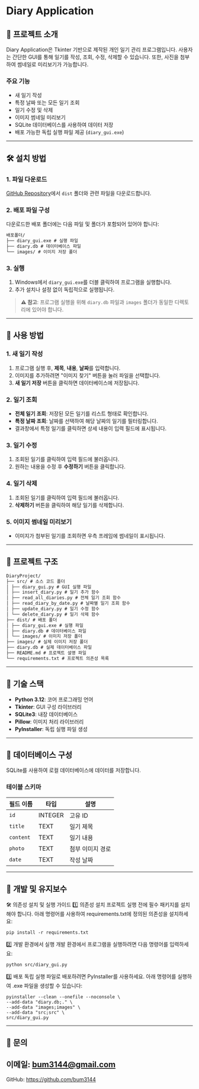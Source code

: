 # Diary Application

## 📖 프로젝트 소개
Diary Application은 Tkinter 기반으로 제작된 개인 일기 관리 프로그램입니다. 사용자는 간단한 GUI를 통해 일기를 작성, 조회, 수정, 삭제할 수 있습니다. 또한, 사진을 첨부하여 썸네일로 미리보기가 가능합니다.

### 주요 기능
- 새 일기 작성
- 특정 날짜 또는 모든 일기 조회
- 일기 수정 및 삭제
- 이미지 썸네일 미리보기
- SQLite 데이터베이스를 사용하여 데이터 저장
- 배포 가능한 독립 실행 파일 제공 (`diary_gui.exe`)

---

## 🛠️ 설치 방법

### 1. 파일 다운로드
[GitHub Repository](https://github.com/bum3144/DiaryProject)에서 `dist` 폴더와 관련 파일을 다운로드합니다.

### 2. 배포 파일 구성
다운로드한 배포 폴더에는 다음 파일 및 폴더가 포함되어 있어야 합니다:
```html
배포폴더/ 
├── diary_gui.exe # 실행 파일 
├── diary.db # 데이터베이스 파일 
└── images/ # 이미지 저장 폴더
```



### 3. 실행
1. Windows에서 `diary_gui.exe`를 더블 클릭하여 프로그램을 실행합니다.
2. 추가 설치나 설정 없이 독립적으로 실행됩니다.

> **⚠️ 참고**: 프로그램 실행을 위해 `diary.db` 파일과 `images` 폴더가 동일한 디렉토리에 있어야 합니다.

---

## 🚀 사용 방법
### 1. 새 일기 작성
1. 프로그램 실행 후, **제목**, **내용**, **날짜**를 입력합니다.
2. 이미지를 추가하려면 "이미지 찾기" 버튼을 눌러 파일을 선택합니다.
3. **새 일기 저장** 버튼을 클릭하면 데이터베이스에 저장됩니다.

### 2. 일기 조회
- **전체 일기 조회**: 저장된 모든 일기를 리스트 형태로 확인합니다.
- **특정 날짜 조회**: 날짜를 선택하여 해당 날짜의 일기를 필터링합니다.
- 결과창에서 특정 일기를 클릭하면 상세 내용이 입력 필드에 표시됩니다.

### 3. 일기 수정
1. 조회된 일기를 클릭하여 입력 필드에 불러옵니다.
2. 원하는 내용을 수정 후 **수정하기** 버튼을 클릭합니다.

### 4. 일기 삭제
1. 조회된 일기를 클릭하여 입력 필드에 불러옵니다.
2. **삭제하기** 버튼을 클릭하여 해당 일기를 삭제합니다.

### 5. 이미지 썸네일 미리보기
- 이미지가 첨부된 일기를 조회하면 우측 프레임에 썸네일이 표시됩니다.

---

## 📂 프로젝트 구조
```html
DiaryProject/ 
├── src/ # 소스 코드 폴더 
│ ├── diary_gui.py # GUI 실행 파일 
│ ├── insert_diary.py # 일기 추가 함수 
│ ├── read_all_diaries.py # 전체 일기 조회 함수 
│ ├── read_diary_by_date.py # 날짜별 일기 조회 함수 
│ ├── update_diary.py # 일기 수정 함수 
│ └── delete_diary.py # 일기 삭제 함수 
├── dist/ # 배포 폴더 
│ ├── diary_gui.exe # 실행 파일 
│ ├── diary.db # 데이터베이스 파일 
│ └── images/ # 이미지 저장 폴더  
├── images/ # 실제 이미지 저장 폴더 
├── diary.db # 실제 데이터베이스 파일 
├── README.md # 프로젝트 설명 파일 
└── requirements.txt # 프로젝트 의존성 목록
```

---

## 🧰 기술 스택
- **Python 3.12**: 코어 프로그래밍 언어
- **Tkinter**: GUI 구성 라이브러리
- **SQLite3**: 내장 데이터베이스
- **Pillow**: 이미지 처리 라이브러리
- **PyInstaller**: 독립 실행 파일 생성

---

## 💾 데이터베이스 구성
SQLite를 사용하여 로컬 데이터베이스에 데이터를 저장합니다.

### 테이블 스키마
| 필드 이름    | 타입      | 설명             |
|--------------|-----------|---------------|
| `id`         | INTEGER   | 고유 ID        |
| `title`      | TEXT      | 일기 제목       |
| `content`    | TEXT      | 일기 내용       |
| `photo`      | TEXT      | 첨부 이미지 경로 |
| `date`       | TEXT      | 작성 날짜       |

---

## 🔧 개발 및 유지보수
🛠️ 의존성 설치 및 실행 가이드
1️⃣ 의존성 설치
프로젝트 실행 전에 필수 패키지를 설치해야 합니다. 
아래 명령어를 사용하여 requirements.txt에 정의된 의존성을 설치하세요:
```shell
pip install -r requirements.txt
```

2️⃣ 개발 환경에서 실행
개발 환경에서 프로그램을 실행하려면 다음 명령어를 입력하세요:

```shell
python src/diary_gui.py
```

3️⃣ 배포
독립 실행 파일로 배포하려면 PyInstaller를 사용하세요. 
아래 명령어를 실행하여 .exe 파일을 생성할 수 있습니다:
```shell
pyinstaller --clean --onefile --noconsole \
--add-data "diary.db;." \
--add-data "images;images" \
--add-data "src;src" \
src/diary_gui.py
```
---

📧 문의
---
 이메일:  bum3144@gmail.com
---
 GitHub: https://github.com/bum3144